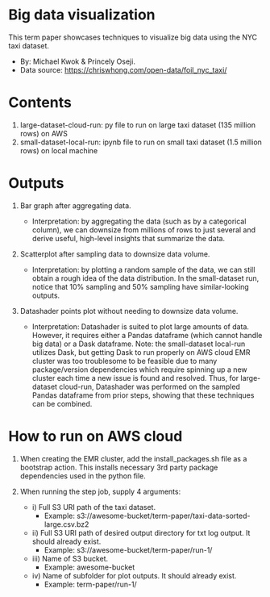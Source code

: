 # Big data visualization
This term paper showcases techniques to visualize big data using the NYC taxi dataset.
- By: Michael Kwok & Princely Oseji.
- Data source: https://chriswhong.com/open-data/foil_nyc_taxi/

# Contents
1. large-dataset-cloud-run: py file to run on large taxi dataset (135 million rows) on AWS
2. small-dataset-local-run: ipynb file to run on small taxi dataset (1.5 million rows) on local machine

# Outputs
1. Bar graph after aggregating data.
    - Interpretation: by aggregating the data (such as by a categorical column), we can downsize from millions of rows to just several and derive useful, high-level insights that summarize the data.

2. Scatterplot after sampling data to downsize data volume.
    - Interpretation: by plotting a random sample of the data, we can still obtain a rough idea of the data distribution. In the small-dataset run, notice that 10% sampling and 50% sampling have  similar-looking outputs.

3. Datashader points plot without needing to downsize data volume.
    - Interpretation: Datashader is suited to plot large amounts of data. However, it requires either a Pandas dataframe (which cannot handle big data) or a Dask dataframe. Note: the small-dataset local-run utilizes Dask, but getting Dask to run properly on AWS cloud EMR cluster was too troublesome to be feasible due to many package/version dependencies which require spinning up a new cluster each time a new issue is found and resolved. Thus, for large-dataset cloud-run, Datashader was performed on the sampled Pandas dataframe from prior steps, showing that these techniques can be combined.

# How to run on AWS cloud
1. When creating the EMR cluster, add the install_packages.sh file as a bootstrap action. This installs necessary 3rd party package dependencies used in the python file.

2. When running the step job, supply 4 arguments:
    - i) Full S3 URI path of the taxi dataset.
        - Example: s3://awesome-bucket/term-paper/taxi-data-sorted-large.csv.bz2
    - ii) Full S3 URI path of desired output directory for txt log output. It should already exist.
        - Example: s3://awesome-bucket/term-paper/run-1/
    - iii) Name of S3 bucket.
        - Example: awesome-bucket
    - iv) Name of subfolder for plot outputs. It should already exist.
        - Example: term-paper/run-1/
